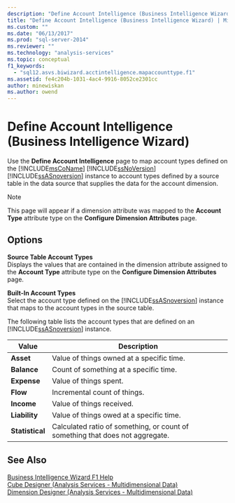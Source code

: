 ```yaml
---
description: "Define Account Intelligence (Business Intelligence Wizard)"
title: "Define Account Intelligence (Business Intelligence Wizard) | Microsoft Docs"
ms.custom: ""
ms.date: "06/13/2017"
ms.prod: "sql-server-2014"
ms.reviewer: ""
ms.technology: "analysis-services"
ms.topic: conceptual
f1_keywords: 
  - "sql12.asvs.biwizard.acctintelligence.mapaccounttype.f1"
ms.assetid: fe4c204b-1031-4ac4-9916-8052ce2301cc
author: minewiskan
ms.author: owend
---
```

# Define Account Intelligence (Business Intelligence Wizard)
  Use the **Define Account Intelligence** page to map account types defined on the [!INCLUDE[msCoName](../includes/msconame-md.md)] [!INCLUDE[ssNoVersion](../includes/ssnoversion-md.md)] [!INCLUDE[ssASnoversion](../includes/ssasnoversion-md.md)] instance to account types defined by a source table in the data source that supplies the data for the account dimension.  
  
> [!NOTE]  
>  This page will appear if a dimension attribute was mapped to the **Account Type** attribute type on the **Configure Dimension Attributes** page.  
  
## Options  
 **Source Table Account Types**  
 Displays the values that are contained in the dimension attribute assigned to the **Account Type** attribute type on the **Configure Dimension Attributes** page.  
  
 **Built-In Account Types**  
 Select the account type defined on the [!INCLUDE[ssASnoversion](../includes/ssasnoversion-md.md)] instance that maps to the account types in the source table.  
  
 The following table lists the account types that are defined on an [!INCLUDE[ssASnoversion](../includes/ssasnoversion-md.md)] instance.  
  
|Value|Description|  
|-----------|-----------------|  
|**Asset**|Value of things owned at a specific time.|  
|**Balance**|Count of something at a specific time.|  
|**Expense**|Value of things spent.|  
|**Flow**|Incremental count of things.|  
|**Income**|Value of things received.|  
|**Liability**|Value of things owed at a specific time.|  
|**Statistical**|Calculated ratio of something, or count of something that does not aggregate.|  
  
## See Also  
 [Business Intelligence Wizard F1 Help](business-intelligence-wizard-f1-help.md)   
 [Cube Designer &#40;Analysis Services - Multidimensional Data&#41;](cube-designer-analysis-services-multidimensional-data.md)   
 [Dimension Designer &#40;Analysis Services - Multidimensional Data&#41;](dimension-designer-analysis-services-multidimensional-data.md)  
  
  
